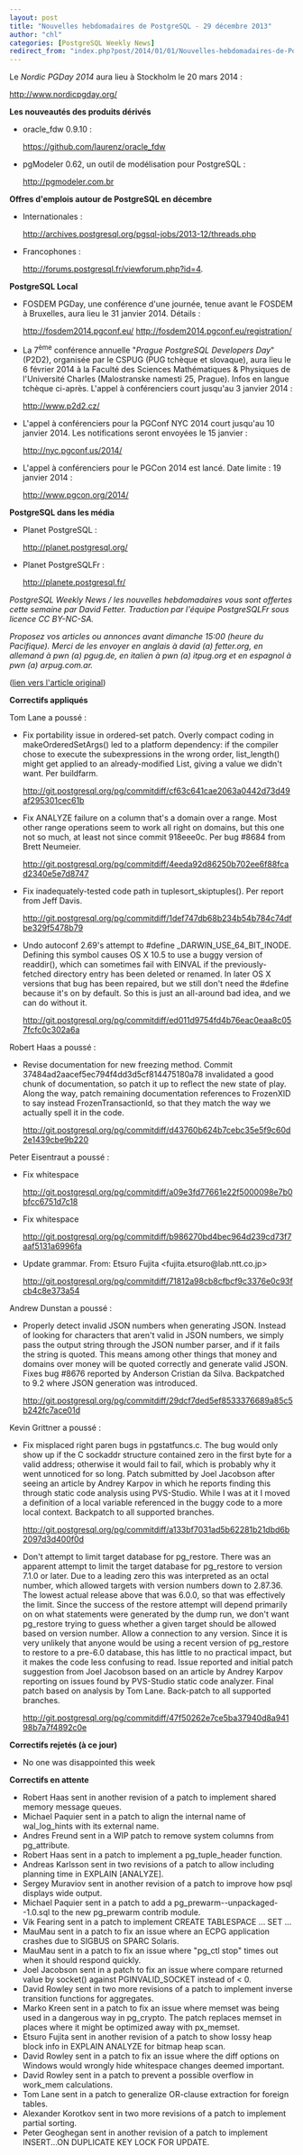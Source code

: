 ```yaml
---
layout: post
title: "Nouvelles hebdomadaires de PostgreSQL - 29 décembre 2013"
author: "chl"
categories: [PostgreSQL Weekly News]
redirect_from: "index.php?post/2014/01/01/Nouvelles-hebdomadaires-de-PostgreSQL-29-décembre-2013"
---
```



<p>Le <em>Nordic PGDay 2014</em> aura lieu &agrave; Stockholm le 20 mars 2014&nbsp;: 

<a target="_blank" href="http://www.nordicpgday.org/">http://www.nordicpgday.org/</a></p>

<p><strong>Les nouveaut&eacute;s des produits d&eacute;riv&eacute;s</strong></p>

<ul>

<li>oracle_fdw 0.9.10&nbsp;: 

<a target="_blank" href="https://github.com/laurenz/oracle_fdw">https://github.com/laurenz/oracle_fdw</a></li>

<li>pgModeler 0.62, un outil de mod&eacute;lisation pour PostgreSQL&nbsp;: 

<a target="_blank" href="http://pgmodeler.com.br">http://pgmodeler.com.br</a></li>

</ul>

<p><strong>Offres d'emplois autour de PostgreSQL en d&eacute;cembre</strong></p>

<ul>

<li>Internationales&nbsp;: 

<a target="_blank" href="http://archives.postgresql.org/pgsql-jobs/2013-12/threads.php">http://archives.postgresql.org/pgsql-jobs/2013-12/threads.php</a></li>

<li>Francophones&nbsp;: 

<a target="_blank" href="http://forums.postgresql.fr/viewforum.php?id=4">http://forums.postgresql.fr/viewforum.php?id=4</a>.</li>

</ul>

<p><strong>PostgreSQL Local</strong></p>

<ul>

<li>FOSDEM PGDay, une conf&eacute;rence d'une journ&eacute;e, tenue avant le FOSDEM &agrave; Bruxelles, aura lieu le 31 janvier 2014. D&eacute;tails&nbsp;: 

<a target="_blank" href="http://fosdem2014.pgconf.eu/">http://fosdem2014.pgconf.eu/</a> <a target="_blank" href="http://fosdem2014.pgconf.eu/registration/">http://fosdem2014.pgconf.eu/registration/</a></li>

<li>La 7<sup>&egrave;me</sup> conf&eacute;rence annuelle "<em>Prague PostgreSQL Developers Day</em>" (P2D2), organis&eacute;e par le CSPUG (PUG tch&egrave;que et slovaque), aura lieu le 6 f&eacute;vrier 2014 &agrave; la Facult&eacute; des Sciences Math&eacute;matiques &amp; Physiques de l'Universit&eacute; Charles (Malostranske namesti 25, Prague). Infos en langue tch&egrave;que ci-apr&egrave;s. L'appel &agrave; conf&eacute;renciers court jusqu'au 3 janvier 2014&nbsp;: 

<a target="_blank" href="http://www.p2d2.cz/">http://www.p2d2.cz/</a></li>

<li>L'appel &agrave; conf&eacute;renciers pour la PGConf NYC 2014 court jusqu'au 10 janvier 2014. Les notifications seront envoy&eacute;es le 15 janvier&nbsp;: 

<a target="_blank" href="http://nyc.pgconf.us/2014/">http://nyc.pgconf.us/2014/</a></li>

<li>L'appel &agrave; conf&eacute;renciers pour le PGCon 2014 est lanc&eacute;. Date limite&nbsp;: 19 janvier 2014&nbsp;: 

<a target="_blank" href="http://www.pgcon.org/2014/">http://www.pgcon.org/2014/</a></li>

</ul>

<p><strong>PostgreSQL dans les m&eacute;dia</strong></p>

<ul>

<li>Planet PostgreSQL&nbsp;: 

<a target="_blank" href="http://planet.postgresql.org/">http://planet.postgresql.org/</a></li>

<li>Planet PostgreSQLFr&nbsp;: 

<a target="_blank" href="http://planete.postgresql.fr/">http://planete.postgresql.fr/</a></li>

</ul>

<p><i>PostgreSQL Weekly News / les nouvelles hebdomadaires vous sont offertes cette semaine par David Fetter. Traduction par l'&eacute;quipe PostgreSQLFr sous licence CC BY-NC-SA.</i></p>

<p><i>Proposez vos articles ou annonces avant dimanche 15:00 (heure du Pacifique). Merci de les envoyer en anglais &agrave; david (a) fetter.org, en allemand &agrave; pwn (a) pgug.de, en italien &agrave; pwn (a) itpug.org et en espagnol &agrave; pwn (a) arpug.com.ar.</i></p>

<p>(<a target="_blank" href="http://www.postgresql.org/message-id/20131230045827.GD23960@fetter.org">lien vers l'article original</a>)</p>

<!--more-->


<p><strong>Correctifs appliqu&eacute;s</strong></p>

<p>Tom Lane a pouss&eacute;&nbsp;:</p>

<ul>

<li>Fix portability issue in ordered-set patch. Overly compact coding in makeOrderedSetArgs() led to a platform dependency: if the compiler chose to execute the subexpressions in the wrong order, list_length() might get applied to an already-modified List, giving a value we didn't want. Per buildfarm. 

<a target="_blank" href="http://git.postgresql.org/pg/commitdiff/cf63c641cae2063a0442d73d49af295301cec61b">http://git.postgresql.org/pg/commitdiff/cf63c641cae2063a0442d73d49af295301cec61b</a></li>

<li>Fix ANALYZE failure on a column that's a domain over a range. Most other range operations seem to work all right on domains, but this one not so much, at least not since commit 918eee0c. Per bug #8684 from Brett Neumeier. 

<a target="_blank" href="http://git.postgresql.org/pg/commitdiff/4eeda92d86250b702ee6f88fcad2340e5e7d8747">http://git.postgresql.org/pg/commitdiff/4eeda92d86250b702ee6f88fcad2340e5e7d8747</a></li>

<li>Fix inadequately-tested code path in tuplesort_skiptuples(). Per report from Jeff Davis. 

<a target="_blank" href="http://git.postgresql.org/pg/commitdiff/1def747db68b234b54b784c74dfbe329f5478b79">http://git.postgresql.org/pg/commitdiff/1def747db68b234b54b784c74dfbe329f5478b79</a></li>

<li>Undo autoconf 2.69's attempt to #define _DARWIN_USE_64_BIT_INODE. Defining this symbol causes OS X 10.5 to use a buggy version of readdir(), which can sometimes fail with EINVAL if the previously-fetched directory entry has been deleted or renamed. In later OS X versions that bug has been repaired, but we still don't need the #define because it's on by default. So this is just an all-around bad idea, and we can do without it. 

<a target="_blank" href="http://git.postgresql.org/pg/commitdiff/ed011d9754fd4b76eac0eaa8c057fcfc0c302a6a">http://git.postgresql.org/pg/commitdiff/ed011d9754fd4b76eac0eaa8c057fcfc0c302a6a</a></li>

</ul>

<p>Robert Haas a pouss&eacute;&nbsp;:</p>

<ul>

<li>Revise documentation for new freezing method. Commit 37484ad2aacef5ec794f4dd3d5cf814475180a78 invalidated a good chunk of documentation, so patch it up to reflect the new state of play. Along the way, patch remaining documentation references to FrozenXID to say instead FrozenTransactionId, so that they match the way we actually spell it in the code. 

<a target="_blank" href="http://git.postgresql.org/pg/commitdiff/d43760b624b7cebc35e5f9c60d2e1439cbe9b220">http://git.postgresql.org/pg/commitdiff/d43760b624b7cebc35e5f9c60d2e1439cbe9b220</a></li>

</ul>

<p>Peter Eisentraut a pouss&eacute;&nbsp;:</p>

<ul>

<li>Fix whitespace 

<a target="_blank" href="http://git.postgresql.org/pg/commitdiff/a09e3fd77661e22f5000098e7b0bfcc6751d7c18">http://git.postgresql.org/pg/commitdiff/a09e3fd77661e22f5000098e7b0bfcc6751d7c18</a></li>

<li>Fix whitespace 

<a target="_blank" href="http://git.postgresql.org/pg/commitdiff/b986270bd4bec964d239cd73f7aaf5131a6996fa">http://git.postgresql.org/pg/commitdiff/b986270bd4bec964d239cd73f7aaf5131a6996fa</a></li>

<li>Update grammar. From: Etsuro Fujita &lt;fujita.etsuro@lab.ntt.co.jp&gt; 

<a target="_blank" href="http://git.postgresql.org/pg/commitdiff/71812a98cb8cfbcf9c3376e0c93fcb4c8e373a54">http://git.postgresql.org/pg/commitdiff/71812a98cb8cfbcf9c3376e0c93fcb4c8e373a54</a></li>

</ul>

<p>Andrew Dunstan a pouss&eacute;&nbsp;:</p>

<ul>

<li>Properly detect invalid JSON numbers when generating JSON. Instead of looking for characters that aren't valid in JSON numbers, we simply pass the output string through the JSON number parser, and if it fails the string is quoted. This means among other things that money and domains over money will be quoted correctly and generate valid JSON. Fixes bug #8676 reported by Anderson Cristian da Silva. Backpatched to 9.2 where JSON generation was introduced. 

<a target="_blank" href="http://git.postgresql.org/pg/commitdiff/29dcf7ded5ef8533376689a85c5b242fc7ace01d">http://git.postgresql.org/pg/commitdiff/29dcf7ded5ef8533376689a85c5b242fc7ace01d</a></li>

</ul>

<p>Kevin Grittner a pouss&eacute;&nbsp;:</p>

<ul>

<li>Fix misplaced right paren bugs in pgstatfuncs.c. The bug would only show up if the C sockaddr structure contained zero in the first byte for a valid address; otherwise it would fail to fail, which is probably why it went unnoticed for so long. Patch submitted by Joel Jacobson after seeing an article by Andrey Karpov in which he reports finding this through static code analysis using PVS-Studio. While I was at it I moved a definition of a local variable referenced in the buggy code to a more local context. Backpatch to all supported branches. 

<a target="_blank" href="http://git.postgresql.org/pg/commitdiff/a133bf7031ad5b62281b21dbd6b2097d3d400f0d">http://git.postgresql.org/pg/commitdiff/a133bf7031ad5b62281b21dbd6b2097d3d400f0d</a></li>

<li>Don't attempt to limit target database for pg_restore. There was an apparent attempt to limit the target database for pg_restore to version 7.1.0 or later. Due to a leading zero this was interpreted as an octal number, which allowed targets with version numbers down to 2.87.36. The lowest actual release above that was 6.0.0, so that was effectively the limit. Since the success of the restore attempt will depend primarily on on what statements were generated by the dump run, we don't want pg_restore trying to guess whether a given target should be allowed based on version number. Allow a connection to any version. Since it is very unlikely that anyone would be using a recent version of pg_restore to restore to a pre-6.0 database, this has little to no practical impact, but it makes the code less confusing to read. Issue reported and initial patch suggestion from Joel Jacobson based on an article by Andrey Karpov reporting on issues found by PVS-Studio static code analyzer. Final patch based on analysis by Tom Lane. Back-patch to all supported branches. 

<a target="_blank" href="http://git.postgresql.org/pg/commitdiff/47f50262e7ce5ba37940d8a94198b7a7f4892c0e">http://git.postgresql.org/pg/commitdiff/47f50262e7ce5ba37940d8a94198b7a7f4892c0e</a></li>

</ul>

<p><strong>Correctifs rejet&eacute;s (&agrave; ce jour)</strong></p>

<ul>

<li>No one was disappointed this week</li>

</ul>

<p><strong>Correctifs en attente</strong></p>

<ul>

<li>Robert Haas sent in another revision of a patch to implement shared memory message queues.</li>

<li>Michael Paquier sent in a patch to align the internal name of wal_log_hints with its external name.</li>

<li>Andres Freund sent in a WIP patch to remove system columns from pg_attribute.</li>

<li>Robert Haas sent in a patch to implement a pg_tuple_header function.</li>

<li>Andreas Karlsson sent in two revisions of a patch to allow including planning time in EXPLAIN [ANALYZE].</li>

<li>Sergey Muraviov sent in another revision of a patch to improve how psql displays wide output.</li>

<li>Michael Paquier sent in a patch to add a pg_prewarm--unpackaged--1.0.sql to the new pg_prewarm contrib module.</li>

<li>Vik Fearing sent in a patch to implement CREATE TABLESPACE ... SET ...</li>

<li>MauMau sent in a patch to fix an issue where an ECPG application crashes due to SIGBUS on SPARC Solaris.</li>

<li>MauMau sent in a patch to fix an issue where "pg_ctl stop" times out when it should respond quickly.</li>

<li>Joel Jacobson sent in a patch to fix an issue where compare returned value by socket() against PGINVALID_SOCKET instead of &lt; 0.</li>

<li>David Rowley sent in two more revisions of a patch to implement inverse transition functions for aggregates.</li>

<li>Marko Kreen sent in a patch to fix an issue where memset was being used in a dangerous way in pg_crypto. The patch replaces memset in places where it might be optimized away with px_memset.</li>

<li>Etsuro Fujita sent in another revision of a patch to show lossy heap block info in EXPLAIN ANALYZE for bitmap heap scan.</li>

<li>David Rowley sent in a patch to fix an issue where the diff options on Windows would wrongly hide whitespace changes deemed important.</li>

<li>David Rowley sent in a patch to prevent a possible overflow in work_mem calculations.</li>

<li>Tom Lane sent in a patch to generalize OR-clause extraction for foreign tables.</li>

<li>Alexander Korotkov sent in two more revisions of a patch to implement partial sorting.</li>

<li>Peter Geoghegan sent in another revision of a patch to implement INSERT...ON DUPLICATE KEY LOCK FOR UPDATE.</li>

</ul>